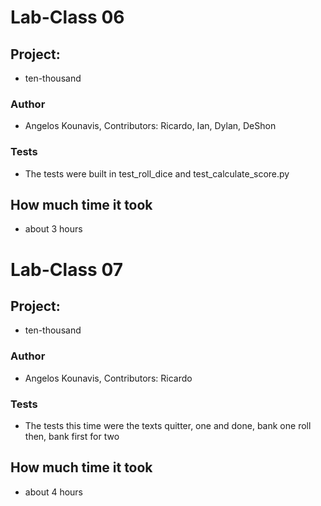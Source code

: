 # Lab-Class 06

## Project: 
- ten-thousand

### Author 
- Angelos Kounavis, Contributors: Ricardo, Ian, Dylan, DeShon

### Tests
- The tests were built in test_roll_dice and test_calculate_score.py

## How much time it took

- about 3 hours

# Lab-Class 07

## Project: 
- ten-thousand

### Author 
- Angelos Kounavis, Contributors: Ricardo

### Tests
- The tests this time were the texts quitter, one and done, bank one roll then, bank first for two

## How much time it took

- about 4 hours

